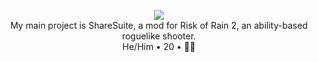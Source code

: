 <p align="center"><img src="https://i.imgur.com/4OXvy2x.png"></img><br>My main project is ShareSuite, a mod for Risk of Rain 2, an ability-based roguelike shooter. <br>He/Him • 20 • 🏳️‍🌈</p>
